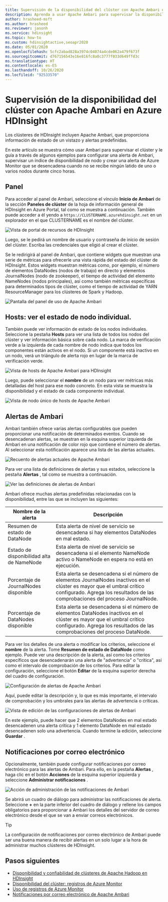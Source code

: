 ```yaml
---
title: Supervisión de la disponibilidad del clúster con Apache Ambari en Azure HDInsight
description: Aprenda a usar Apache Ambari para supervisar la disponibilidad y el estado del clúster.
author: hrasheed-msft
ms.author: hrasheed
ms.reviewer: jasonh
ms.service: hdinsight
ms.topic: how-to
ms.custom: hdinsightactive,seoapr2020
ms.date: 05/01/2020
ms.openlocfilehash: 5cfc2abad828a3974c04074a4cde062a479f673f
ms.sourcegitcommit: d767156543e16e816fc8a0c3777f033d649ffd3c
ms.translationtype: HT
ms.contentlocale: es-ES
ms.lasthandoff: 10/26/2020
ms.locfileid: "92533570"
---
```

# <a name="how-to-monitor-cluster-availability-with-apache-ambari-in-azure-hdinsight"></a>Supervisión de la disponibilidad del clúster con Apache Ambari en Azure HDInsight

Los clústeres de HDInsight incluyen Apache Ambari, que proporciona información de estado de un vistazo y alertas predefinidas.

En este artículo se muestra cómo usar Ambari para supervisar el clúster y le guía a través de algunos ejemplos para configurar una alerta de Ambari, supervisar un índice de disponibilidad de nodo y crear una alerta de Azure Monitor que se desencadena cuando no se recibe ningún latido de uno o varios nodos durante cinco horas.

## <a name="dashboard"></a>Panel

Para acceder al panel de Ambari, seleccione el vínculo **Inicio de Ambari** de la sección **Paneles de clúster** de la hoja de información general de HDInsight en Azure Portal, tal como se muestra a continuación. También puede acceder a él yendo a `https://CLUSTERNAME.azurehdinsight.net` en un explorador en el que CLUSTERNAME es el nombre del clúster.

![Vista de portal de recursos de HDInsight](media/hdinsight-cluster-availability/azure-portal-dashboard-ambari.png)

Luego, se le pedirá un nombre de usuario y contraseña de inicio de sesión del clúster. Escriba las credenciales que eligió al crear el clúster.

Se le redirigirá al panel de Ambari, que contiene widgets que muestran una serie de métricas para ofrecerle una vista rápida del estado del clúster de HDInsight. Estos widgets muestran métricas como, por ejemplo, el número de elementos DataNodes (nodos de trabajo) en directo y elementos JournalNodes (nodo de zookeeper), el tiempo de actividad del elemento NameNodes (nodos principales), así como también métricas específicas para determinados tipos de clúster, como el tiempo de actividad de YARN ResourceManager para los clústeres de Spark y Hadoop.

![Pantalla del panel de uso de Apache Ambari](media/hdinsight-cluster-availability/apache-ambari-dashboard.png)

## <a name="hosts--view-individual-node-status"></a>Hosts: ver el estado de nodo individual.

También puede ver información de estado de los nodos individuales. Seleccione la pestaña **Hosts** para ver una lista de todos los nodos del clúster y ver información básica sobre cada nodo. La marca de verificación verde a la izquierda de cada nombre de nodo indica que todos los componentes están activos en el nodo. Si un componente está inactivo en un nodo, verá un triángulo de alerta rojo en lugar de la marca de verificación verde.

![Vista de hosts de Apache Ambari para HDInsight](media/hdinsight-cluster-availability/apache-ambari-hosts1.png)

Luego, puede seleccionar el **nombre** de un nodo para ver métricas más detalladas del host para ese nodo concreto. En esta vista se muestra la disponibilidad y el estado de cada componente individual.

![Vista de nodo único de hosts de Apache Ambari](media/hdinsight-cluster-availability/apache-ambari-hosts-node.png)

## <a name="ambari-alerts"></a>Alertas de Ambari

Ambari también ofrece varias alertas configurables que pueden proporcionar una notificación de determinados eventos. Cuando se desencadenan alertas, se muestran en la esquina superior izquierda de Ambari en una notificación de color rojo que contiene el número de alertas. Al seleccionar esta notificación aparece una lista de las alertas actuales.

![Recuento de alertas actuales de Apache Ambari](media/hdinsight-cluster-availability/apache-ambari-alerts.png)

Para ver una lista de definiciones de alertas y sus estados, seleccione la pestaña **Alertas** , tal como se muestra a continuación.

![Ver las definiciones de alertas de Ambari](media/hdinsight-cluster-availability/ambari-alerts-definitions.png)

Ambari ofrece muchas alertas predefinidas relacionadas con la disponibilidad, entre las que se incluyen las siguientes:

| Nombre de la alerta                        | Descripción   |
|---|---|
| Resumen de estado de DataNode           | Esta alerta de nivel de servicio se desencadena si hay elementos DataNodes en mal estado.|
| Estado de disponibilidad alta de NameNode | Esta alerta de nivel de servicio se desencadena si el elemento NameNode activo o NameNode en espera no está en ejecución.|
| Porcentaje de JournalNodes disponible    | Esta alerta se desencadena si el número de elementos JournalNodes inactivos en el clúster es mayor que el umbral crítico configurado. Agrega los resultados de las comprobaciones del proceso JournalNode. |
| Porcentaje de DataNodes disponible       | Esta alerta se desencadena si el número de elementos DataNodes inactivos en el clúster es mayor que el umbral crítico configurado. Agrega los resultados de las comprobaciones del proceso DataNode.|


Para ver los detalles de una alerta o modificar los criterios, seleccione el **nombre** de la alerta. Tome **Resumen de estado de DataNode** como ejemplo. Puede ver una descripción de la alerta, así como los criterios específicos que desencadenarán una alerta de "advertencia" o "crítica", así como el intervalo de comprobación de los criterios. Para editar la configuración, seleccione el botón **Editar** de la esquina superior derecha del cuadro de configuración.

![Configuración de alertas de Apache Ambari](media/hdinsight-cluster-availability/ambari-alert-configuration.png)

Aquí, puede editar la descripción y, lo que es más importante, el intervalo de comprobación y los umbrales para las alertas de advertencia o críticas.

![Vista de edición de las configuraciones de alertas de Ambari](media/hdinsight-cluster-availability/ambari-alert-configuration-edit.png)

En este ejemplo, puede hacer que 2 elementos DataNodes en mal estado desencadenen una alerta crítica y 1 elemento DataNode en mal estado desencadenen solo una advertencia. Cuando termine la edición, seleccione **Guardar** .

## <a name="email-notifications"></a>Notificaciones por correo electrónico

Opcionalmente, también puede configurar notificaciones por correo electrónico para las alertas de Ambari. Para ello, en la pestaña **Alertas** , haga clic en el botón **Acciones** de la esquina superior izquierda y seleccione **Administrar notificaciones** .

![Acción de administración de las notificaciones de Ambari](media/hdinsight-cluster-availability/ambari-manage-notifications.png)

Se abrirá un cuadro de diálogo para administrar las notificaciones de alerta. Seleccione **+** en la parte inferior del cuadro de diálogo y rellene los campos obligatorios para proporcionar a Ambari los detalles del servidor de correo electrónico desde el que se van a enviar correos electrónicos.

> [!TIP]
> La configuración de notificaciones por correo electrónico de Ambari puede ser una buena manera de recibir alertas en un solo lugar a la hora de administrar muchos clústeres de HDInsight.

## <a name="next-steps"></a>Pasos siguientes

- [Disponibilidad y confiabilidad de clústeres de Apache Hadoop en HDInsight](./hdinsight-business-continuity.md)
- [Disponibilidad del clúster: registros de Azure Monitor](./cluster-availability-monitor-logs.md)
- [Uso de registros de Azure Monitor](hdinsight-hadoop-oms-log-analytics-tutorial.md)
- [Notificaciones por correo electrónico de Apache Ambari](apache-ambari-email.md)
